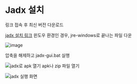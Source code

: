 # Jadx 설치



링크 접속  후 최신 버전 다운로드



[jadx 설치 링크](https://github.com/skylot/jadx/releases)
윈도우 환경인 경우, jre-windows로 끝나는 파일 다운

![image](https://user-images.githubusercontent.com/53963779/201268802-d38ab934-89a2-48dc-a124-6386612047ca.png)


압축을 해제하고 jadx-gui.bat 실행


![jadx로 apk 열기](https://user-images.githubusercontent.com/53963779/201239659-edbd29ea-483e-4bad-8623-83a6c02a97bb.png)
apk나 zip 파일 열기

 


![jadx 실행 화면](https://user-images.githubusercontent.com/53963779/201239816-ee77c1da-aa71-4a97-a8af-833c0a3f741f.png)
